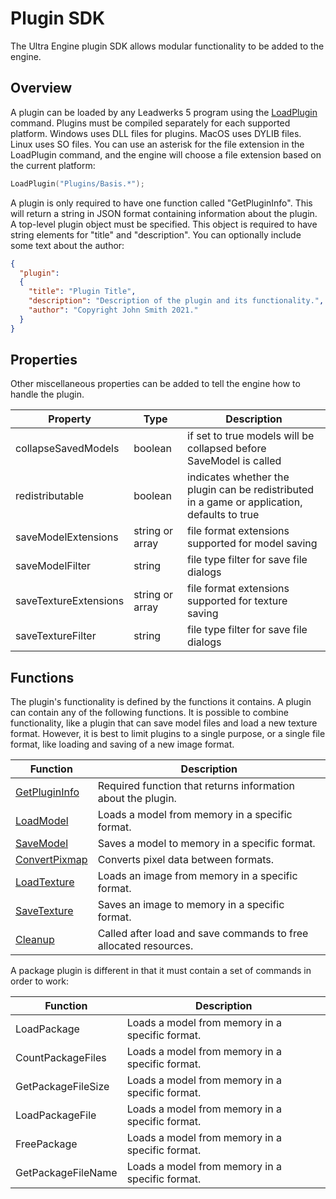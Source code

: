 # Plugin SDK #
The Ultra Engine plugin SDK allows modular functionality to be added to the engine.

## Overview ##
A plugin can be loaded by any Leadwerks 5 program using the [LoadPlugin](API_LoadPlugin.md) command. Plugins must be compiled separately for each supported platform.
Windows uses DLL files for plugins. MacOS uses DYLIB files. Linux uses SO files. You can use an asterisk for the file extension in the LoadPlugin command, and the engine will choose a file extension based on the current platform:

```c++
LoadPlugin("Plugins/Basis.*");
```

A plugin is only required to have one function called "GetPluginInfo". This will return a string in JSON format containing information about the plugin. A top-level plugin object must be specified. This object is required to have string elements for "title" and "description". You can optionally include some text about the author:

```json
{
  "plugin":
  {
    "title": "Plugin Title",
    "description": "Description of the plugin and its functionality.",
    "author": "Copyright John Smith 2021."
  }
}
```

## Properties ##
Other miscellaneous properties can be added to tell the engine how to handle the plugin.

| Property | Type | Description |
| ----- | ----- | ----- |
| collapseSavedModels | boolean | if set to true models will be collapsed before SaveModel is called |
| redistributable | boolean | indicates whether the plugin can be redistributed in a game or application, defaults to true |
| saveModelExtensions | string or array | file format extensions supported for model saving |
| saveModelFilter | string | file type filter for save file dialogs |
| saveTextureExtensions | string or array | file format extensions supported for texture saving |
| saveTextureFilter | string | file type filter for save file dialogs |

## Functions ##

The plugin's functionality is defined by the functions it contains. A plugin can contain any of the following functions. It is possible to combine functionality, like a plugin that
can save model files and load a new texture format. However, it is best to limit plugins to a single purpose, or a single file format, like loading and saving of a new image format.

| Function | Description |
| ---- | ---- |
| [GetPluginInfo](PlguinSDK_GetPluginInfo.md) | Required function that returns information about the plugin. |
| [LoadModel](PluginSDK_LoadModel.md) | Loads a model from memory in a specific format. |
| [SaveModel]() | Saves a model to memory in a specific format. |
| [ConvertPixmap]() | Converts pixel data between formats. |
| [LoadTexture]() | Loads an image from memory in a specific format. |
| [SaveTexture]() | Saves an image to memory in a specific format. |
| [Cleanup]() | Called after load and save commands to free allocated resources. |

A package plugin is different in that it must contain a set of commands in order to work:

| Function | Description |
| ---- | ---- |
| LoadPackage | Loads a model from memory in a specific format. |
| CountPackageFiles | Loads a model from memory in a specific format. |
| GetPackageFileSize | Loads a model from memory in a specific format. |
| LoadPackageFile | Loads a model from memory in a specific format. |
| FreePackage | Loads a model from memory in a specific format. |
| GetPackageFileName | Loads a model from memory in a specific format. |

